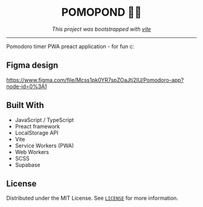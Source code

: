 <h1 align="center">POMOPOND 🌊📖</h1>

<p align="center">
<i>This project was bootstrapped with <a href="https://vitejs.dev/guide/#scaffolding-your-first-vite-project">vite</a></i>
</p>
<hr/>

Pomodoro timer PWA preact application - for fun c:

## Figma design

https://www.figma.com/file/Mcss1pk0YR7spZOaJtj2IU/Pomodoro-app?node-id=0%3A1

## Built With

- JavaScript / TypeScript
- Preact framework
- LocalStorage API
- Vite
- Service Workers (PWA)
- Web Workers
- SCSS
- Supabase

## License

Distributed under the MIT License. See [`LICENSE`](./LICENSE) for more information.
